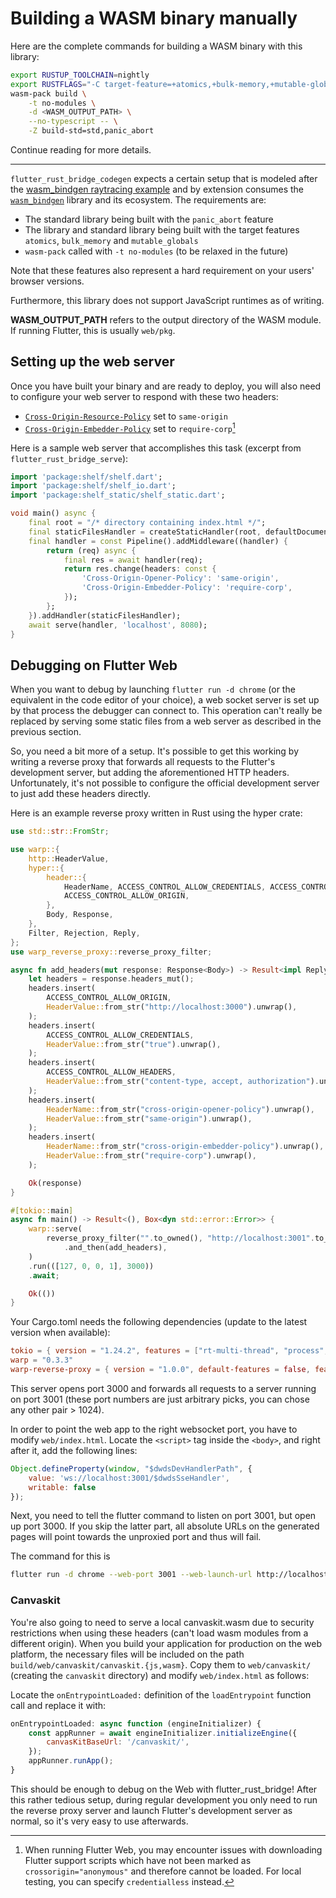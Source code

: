 # Building a WASM binary manually

Here are the complete commands for building a WASM binary with this library:

```bash
export RUSTUP_TOOLCHAIN=nightly
export RUSTFLAGS="-C target-feature=+atomics,+bulk-memory,+mutable-globals"
wasm-pack build \
    -t no-modules \
    -d <WASM_OUTPUT_PATH> \
    --no-typescript -- \
    -Z build-std=std,panic_abort
```

Continue reading for more details.

---

`flutter_rust_bridge_codegen` expects a certain setup that is modeled after the
[wasm_bindgen raytracing example](https://github.com/rustwasm/wasm-bindgen/tree/main/examples/raytrace-parallel)
and by extension consumes the [`wasm_bindgen`] library and its ecosystem.
The requirements are:
- The standard library being built with the `panic_abort` feature
- The library and standard library being built with the target
  features `atomics`, `bulk_memory` and `mutable_globals`
- `wasm-pack` called with `-t no-modules` (to be relaxed in the future)

Note that these features also represent a hard requirement on your
users' browser versions.

Furthermore, this library does not support JavaScript
runtimes as of writing.

**WASM_OUTPUT_PATH** refers to the output directory of the WASM module.
If running Flutter, this is usually `web/pkg`.

## Setting up the web server

Once you have built your binary and are ready to deploy, you will also need
to configure your web server to respond with these two headers:
- [`Cross-Origin-Resource-Policy`] set to `same-origin`
- [`Cross-Origin-Embedder-Policy`] set to `require-corp`[^1]

Here is a sample web server that accomplishes this task (excerpt from `flutter_rust_bridge_serve`):

```dart
import 'package:shelf/shelf.dart';
import 'package:shelf/shelf_io.dart';
import 'package:shelf_static/shelf_static.dart';

void main() async {
    final root = "/* directory containing index.html */";
    final staticFilesHandler = createStaticHandler(root, defaultDocument: 'index.html');
    final handler = const Pipeline().addMiddleware((handler) {
        return (req) async {
            final res = await handler(req);
            return res.change(headers: const {
                'Cross-Origin-Opener-Policy': 'same-origin',
                'Cross-Origin-Embedder-Policy': 'require-corp',
            });
        };
    }).addHandler(staticFilesHandler);
    await serve(handler, 'localhost', 8080);
}
```

[^1]: When running Flutter Web, you may encounter issues with downloading Flutter
      support scripts which have not been marked as `crossorigin="anonymous"` and
      therefore cannot be loaded. For local testing, you can specify `credentialless`
      instead.

[`wasm_bindgen`]: https://rustwasm.github.io/docs/wasm-bindgen
[`Cross-Origin-Resource-Policy`]: https://developer.mozilla.org/en-US/docs/Web/HTTP/Cross-Origin_Resource_Policy_(CORP)
[`Cross-Origin-Embedder-Policy`]: https://developer.mozilla.org/en-US/docs/Web/HTTP/Headers/Cross-Origin-Embedder-Policy

## Debugging on Flutter Web

When you want to debug by launching `flutter run -d chrome` (or the equivalent in the code editor of your choice),
a web socket server is set up by that process the debugger can connect to. This operation can't really be replaced
by serving some static files from a web server as described in the previous section.

So, you need a bit more of a setup. It's possible to get this working by writing a reverse proxy that forwards all
requests to the Flutter's development server, but adding the aforementioned HTTP headers. Unfortunately, it's not
possible to configure the official development server to just add these headers directly.

Here is an example reverse proxy written in Rust using the hyper crate:

```rs
use std::str::FromStr;

use warp::{
    http::HeaderValue,
    hyper::{
        header::{
            HeaderName, ACCESS_CONTROL_ALLOW_CREDENTIALS, ACCESS_CONTROL_ALLOW_HEADERS,
            ACCESS_CONTROL_ALLOW_ORIGIN,
        },
        Body, Response,
    },
    Filter, Rejection, Reply,
};
use warp_reverse_proxy::reverse_proxy_filter;

async fn add_headers(mut response: Response<Body>) -> Result<impl Reply, Rejection> {
    let headers = response.headers_mut();
    headers.insert(
        ACCESS_CONTROL_ALLOW_ORIGIN,
        HeaderValue::from_str("http://localhost:3000").unwrap(),
    );
    headers.insert(
        ACCESS_CONTROL_ALLOW_CREDENTIALS,
        HeaderValue::from_str("true").unwrap(),
    );
    headers.insert(
        ACCESS_CONTROL_ALLOW_HEADERS,
        HeaderValue::from_str("content-type, accept, authorization").unwrap(),
    );
    headers.insert(
        HeaderName::from_str("cross-origin-opener-policy").unwrap(),
        HeaderValue::from_str("same-origin").unwrap(),
    );
    headers.insert(
        HeaderName::from_str("cross-origin-embedder-policy").unwrap(),
        HeaderValue::from_str("require-corp").unwrap(),
    );

    Ok(response)
}

#[tokio::main]
async fn main() -> Result<(), Box<dyn std::error::Error>> {
    warp::serve(
        reverse_proxy_filter("".to_owned(), "http://localhost:3001".to_owned())
            .and_then(add_headers),
    )
    .run(([127, 0, 0, 1], 3000))
    .await;

    Ok(())
}
```

Your Cargo.toml needs the following dependencies (update to the latest version when available):

```toml
tokio = { version = "1.24.2", features = ["rt-multi-thread", "process", "macros"] }
warp = "0.3.3"
warp-reverse-proxy = { version = "1.0.0", default-features = false, features = ["rustls-tls"] }
```

This server opens port 3000 and forwards all requests to a server running on port 3001 (these
port numbers are just arbitrary picks, you can chose any other pair > 1024).

In order to point the web app to the right websocket port, you have to modify `web/index.html`.
Locate the `<script>` tag inside the `<body>`, and right after it, add the following lines:

```js
Object.defineProperty(window, "$dwdsDevHandlerPath", {
    value: 'ws://localhost:3001/$dwdsSseHandler',
    writable: false
});
```

Next, you need to tell the flutter command to listen on port 3001, but open up port 3000.
If you skip the latter part, all absolute URLs on the generated pages will point towards the
unproxied port and thus will fail.

The command for this is

```sh
flutter run -d chrome --web-port 3001 --web-launch-url http://localhost:3000/
```

### Canvaskit

You're also going to need to serve a local canvaskit.wasm due to security restrictions when using
these headers (can't load wasm modules from a different origin). When you build your application
for production on the web platform, the necessary files will be included on the path
`build/web/canvaskit/canvaskit.{js,wasm}`. Copy them to `web/canvaskit/` (creating the `canvaskit`
directory) and modify `web/index.html` as follows:

Locate the `onEntrypointLoaded:` definition of the `loadEntrypoint` function call and replace it
with:

```js
onEntrypointLoaded: async function (engineInitializer) {
    const appRunner = await engineInitializer.initializeEngine({
        canvasKitBaseUrl: '/canvaskit/',
    });
    appRunner.runApp();
}
```

This should be enough to debug on the Web with flutter_rust_bridge! After this rather tedious setup,
during regular development you only need to run the reverse proxy server and launch Flutter's
development server as normal, so it's very easy to use afterwards.
